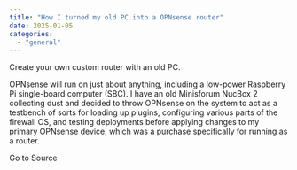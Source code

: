 ```yaml
---
title: "How I turned my old PC into a OPNsense router"
date: 2025-01-05
categories: 
  - "general"
---
```


Create your own custom router with an old PC.

OPNsense will run on just about anything, including a low-power Raspberry Pi single-board computer (SBC). I have an old Minisforum NucBox 2 collecting dust and decided to throw OPNsense on the system to act as a testbench of sorts for loading up plugins, configuring various parts of the firewall OS, and testing deployments before applying changes to my primary OPNsense device, which was a purchase specifically for running as a router.

Go to Source
